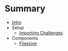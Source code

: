 # Summary

- [Intro](./intro.md)
- Setup
  - [Importing Challenges](./challenge-import.md)
- Components
  - [Filestore](./filestore.md)
